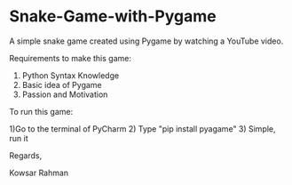 # Snake-Game-with-Pygame
A simple snake game created using Pygame by watching a YouTube video.

Requirements to make this game:

1) Python Syntax Knowledge
2) Basic idea of Pygame
3) Passion and Motivation

To run this game: 

1)Go to the terminal of PyCharm
2) Type "pip install pyagame"
3) Simple, run it 

Regards,

Kowsar Rahman
